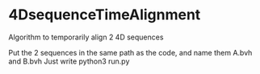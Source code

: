 # 4DsequenceTimeAlignment
Algorithm to temporarily align 2 4D sequences

Put the 2 sequences in the same path as the code, and name them A.bvh and B.bvh
Just write python3 run.py
